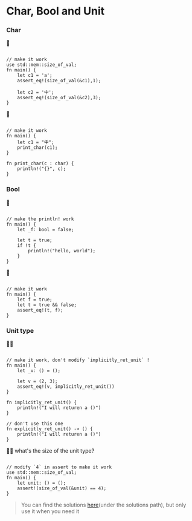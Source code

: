 # Char, Bool and Unit

### Char
🌟
```rust, editable

// make it work
use std::mem::size_of_val;
fn main() {
    let c1 = 'a';
    assert_eq!(size_of_val(&c1),1); 

    let c2 = '中';
    assert_eq!(size_of_val(&c2),3); 
} 
```

🌟
```rust, editable

// make it work
fn main() {
    let c1 = "中";
    print_char(c1);
} 

fn print_char(c : char) {
    println!("{}", c);
}
```

### Bool
🌟
```rust, editable

// make the println! work
fn main() {
    let _f: bool = false;

    let t = true;
    if !t {
        println!("hello, world");
    }
} 
```

🌟
```rust, editable

// make it work
fn main() {
    let f = true;
    let t = true && false;
    assert_eq!(t, f);
}
```


### Unit type
🌟🌟
```rust,editable

// make it work, don't modify `implicitly_ret_unit` !
fn main() {
    let _v: () = ();

    let v = (2, 3);
    assert_eq!(v, implicitly_ret_unit())
}

fn implicitly_ret_unit() {
    println!("I will returen a ()")
}

// don't use this one
fn explicitly_ret_unit() -> () {
    println!("I will returen a ()")
}
```

🌟🌟 what's the size of the unit type?
```rust,editable

// modify `4` in assert to make it work
use std::mem::size_of_val;
fn main() {
    let unit: () = ();
    assert!(size_of_val(&unit) == 4);
}
```

> You can find the solutions [here](https://github.com/sunface/rust-by-practice)(under the solutions path), but only use it when you need it